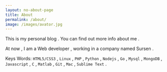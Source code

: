 ```yaml
---
layout: no-about-page
title: About
permalink: /about/
image: /images/avator.jpg
---
```


This is my personal blog . You can find out more info about me .

At now , I am a Web developer , working in a company named Sursen .

Keys Words:
`HTML5/CSS3` , `Linux` , `PHP` , `Python` , `Nodejs` , `Go` , `Mysql` , `MongoDB` , `Javascript` , `C` , `Matlab` , `Git` , `Mac` , `Sublime Text` . 
